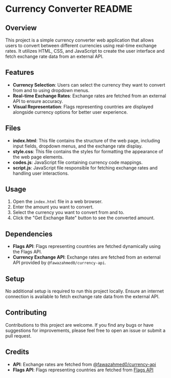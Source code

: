 # Currency Converter README

## Overview

This project is a simple currency converter web application that allows users to convert between different currencies using real-time exchange rates. It utilizes HTML, CSS, and JavaScript to create the user interface and fetch exchange rate data from an external API.

## Features

- **Currency Selection**: Users can select the currency they want to convert from and to using dropdown menus.
- **Real-time Exchange Rates**: Exchange rates are fetched from an external API to ensure accuracy.
- **Visual Representation**: Flags representing countries are displayed alongside currency options for better user experience.

## Files

- **index.html**: This file contains the structure of the web page, including input fields, dropdown menus, and the exchange rate display.
- **style.css**: This file contains the styles for formatting the appearance of the web page elements.
- **codes.js**: JavaScript file containing currency code mappings.
- **script.js**: JavaScript file responsible for fetching exchange rates and handling user interactions.

## Usage

1. Open the `index.html` file in a web browser.
2. Enter the amount you want to convert.
3. Select the currency you want to convert from and to.
4. Click the "Get Exchange Rate" button to see the converted amount.

## Dependencies

- **Flags API**: Flags representing countries are fetched dynamically using the Flags API.
- **Currency Exchange API**: Exchange rates are fetched from an external API provided by `@fawazahmed0/currency-api`.

## Setup

No additional setup is required to run this project locally. Ensure an internet connection is available to fetch exchange rate data from the external API.

## Contributing

Contributions to this project are welcome. If you find any bugs or have suggestions for improvements, please feel free to open an issue or submit a pull request.

## Credits

- **API**: Exchange rates are fetched from [@fawazahmed0/currency-api](https://www.npmjs.com/package/@fawazahmed0/currency-api)
- **Flags API**: Flags representing countries are fetched from [Flags API](https://flagsapi.com/)



